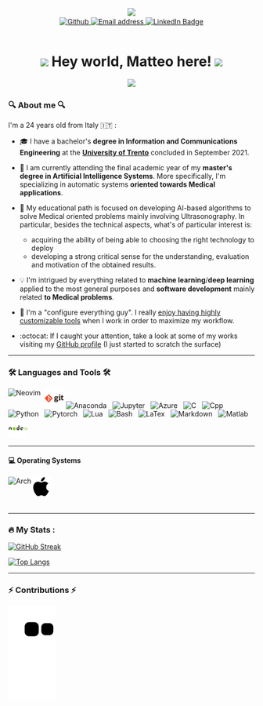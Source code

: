 <div id="header" align="center">
  <img src="https://media.giphy.com/media/zhYSVCirREeIZtONCI/giphy.gif" width="120"/>
</div>

<div id="badges" align="center">
  <a href="https://github.com/MatteoGuglielmi-tech">
    <img src="https://img.shields.io/badge/GitHub-100000?style=for-the-badge&logo=github&logoColor=white" alt="Github"/>
  </a>
 <a href="mailto:matteo.guglielmi.ma.gu@gmail.com">
    <img  src="https://img.shields.io/badge/Gmail-D14836?style=for-the-badge&logo=gmail&logoColor=white" alt="Email address" />
  </a>
  <a href="https://www.linkedin.com/feed/">
    <img src="https://img.shields.io/badge/LinkedIn-blue?style=for-the-badge&logo=linkedin&logoColor=white" alt="LinkedIn Badge"/>
  </a>
</div>

<div id="viewers" align="center">
    <img src="https://komarev.com/ghpvc/?username=MatteoGuglielmi-tech&style=flat-square&color=blueviolet" alt=""/>
</div>

<h1 align="center">
  <img src="https://media.giphy.com/media/hvRJCLFzcasrR4ia7z/giphy.gif" width="30px"/>
  Hey world, Matteo here!
  <img src="https://media.giphy.com/media/hvRJCLFzcasrR4ia7z/giphy.gif" width="30px"/>
</h1>

<div id="aboutme" align="center">
  <img src="https://media.giphy.com/media/7VbylXpV9aM2wR0uxj/giphy.gif" width="150"/>
</div>

### :mag: About me :mag:

I'm a 24 years old from Italy :it: :

- :mortar_board: I have a bachelor's **degree in Information and Communications Engineering** at the [**University of Trento**](https://www.unitn.it/) concluded in September 2021.

- :construction: I am currently attending the final academic year of my **master's degree in Artificial Intelligence Systems**. More specifically, I'm specializing in automatic systems **oriented towards Medical applications**.

- :dart: My educational path is focused on developing AI-based algorithms to solve Medical oriented problems mainly involving Ultrasonography. In particular, besides the technical aspects, what's of particular interest is:

  - acquiring the ability of being able to choosing the right technology to deploy
  - developing a strong critical sense for the understanding, evaluation and motivation of the obtained results.

- :bulb: I'm intrigued by everything related to **machine learning**/**deep learning** applied to the most general purposes and **software development** mainly related **to Medical problems**.

- :art: I'm a "configure everything guy". I really <u>enjoy having highly customizable tools</u> when I work in order to maximize my workflow.

- :octocat: If I caught your attention, take a look at some of my works visiting my [GitHub profile](https://github.com/MatteoGuglielmi-tech?tab=repositories) (I just started to scratch the surface)

---

### :hammer_and_wrench: Languages and Tools :hammer_and_wrench:

<div id="tools">
  <a href="https://neovim.io/" target="_blank"> <img align="left" src="https://neovim.io/logos/neovim-mark-flat.png" title="Neovim" height="40px"/> </a> &nbsp;
  <img src="https://github.com/devicons/devicon/blob/master/icons/git/git-original-wordmark.svg" title="Git" \*\*title="Git" width="40" height="40"/>
  <img src="https://github.com/devicons/devicon/tree/master/icons/anaconda/anaconda-original-wordmark.svg" title="Anaconda" height="40px"/> &nbsp;
  <img src="https://github.com/devicons/devicon/tree/master/icons/jupyter/jupyter-original-wordmark.svg" title="Jupyter" height="40px"/> &nbsp;
  <img src="https://github.com/devicons/devicon/tree/master/icons/azure/azure-original-wordmark.svg" title="Azure" height="40px"/> &nbsp;
  <img src="https://github.com/devicons/devicon/tree/master/icons/c/c-original.svg" title="C" height="40px"/> &nbsp;
  <img src="https://github.com/devicons/devicon/tree/master/icons/cplusplus/cplusplus-original.svg" title="Cpp" height="40px"/> &nbsp;
  <img src="https://github.com/devicons/devicon/tree/master/icons/python/python-original-wordmark.svg" title="Python" height="40px"/> &nbsp;
  <img src="https://github.com/devicons/devicon/tree/master/icons/pytorch/pytorch-original-wordmark.svg" title="Pytorch" height="40px"/> &nbsp;
  <img src="https://github.com/devicons/devicon/tree/master/icons/lua/lua-original-wordmark.svg" title="Lua" height="40px"/> &nbsp;
  <img src="https://github.com/devicons/devicon/tree/master/icons/bash/bash-original.svg" title="Bash" height="40px"/> &nbsp;
  <img src="https://github.com/devicons/devicon/tree/master/icons/latex/latex-original.svg" title="LaTex" height="40px"/> &nbsp;
  <img src="https://github.com/devicons/devicon/tree/master/icons/markdown/markdown-original.svg" title="Markdown" height="40px"/> &nbsp;
  <img src="https://github.com/devicons/devicon/tree/master/icons/matlab/matlab-original.svg" title="Matlab" height="40px"/> &nbsp;
  <img src="https://github.com/devicons/devicon/blob/master/icons/nodejs/nodejs-original-wordmark.svg" title="NodeJS" width="40px"/>
</div>

---

#### :computer: Operating Systems

<div id="SO">
  <img src="https://github.com/devicons/devicon/blob/master/icons/apple/apple-original.svg" title="Apple macOS" width="40px"/>
  <a href="https://archlinux.org/" target="_blank"> <img align="left" src="https://archlinux.org/static/logos/archlinux-logo-dark-scalable.518881f04ca9.svg" alt="Arch" height="40px"/> </a>
</div>

</br>

---

### :fire: My Stats :

[![GitHub Streak](https://github-readme-streak-stats.herokuapp.com?user=MatteoGuglielmi-tech&theme=tokyonight-duo)](https://git.io/streak-stats)

[![Top Langs](https://github-readme-stats.vercel.app/api/top-langs/?username=MatteoGuglielmi-tech&layout=compact&theme=vision-friendly-dark)](https://github.com/anuraghazra/github-readme-stats)

---

### :zap: Contributions :zap:

![Snake animation](https://github.com/MatteoGuglielmi-tech/MatteoGuglielmi-tech/blob/output/github-contribution-grid-snake.svg)

